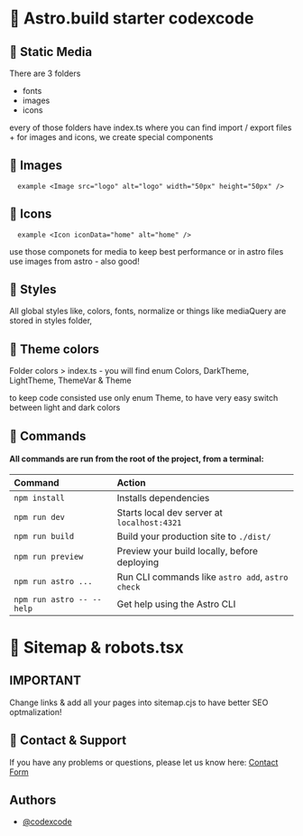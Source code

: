 # 🚀 Astro.build starter codexcode

## 🚀 Static Media

There are 3 folders

-   fonts
-   images
-   icons

every of those folders have index.ts where you can find import / export files + for images and icons, we create special components

## 🚀 Images

```http
  example <Image src="logo" alt="logo" width="50px" height="50px" />
```

## 🚀 Icons

```http
  example <Icon iconData="home" alt="home" />
```

use those componets for media to keep best performance or in astro files use images from astro - also good!

## 🚀 Styles

All global styles like, colors, fonts, normalize or things like mediaQuery are stored in styles folder,

## 🚀 Theme colors

Folder colors > index.ts - you will find enum Colors, DarkTheme, LightTheme, ThemeVar & Theme

to keep code consisted use only enum Theme, to have very easy switch between light and dark colors

## 🧞 Commands

#### All commands are run from the root of the project, from a terminal:

| Command                   | Action                                           |
| :------------------------ | :----------------------------------------------- |
| `npm install`             | Installs dependencies                            |
| `npm run dev`             | Starts local dev server at `localhost:4321`      |
| `npm run build`           | Build your production site to `./dist/`          |
| `npm run preview`         | Preview your build locally, before deploying     |
| `npm run astro ...`       | Run CLI commands like `astro add`, `astro check` |
| `npm run astro -- --help` | Get help using the Astro CLI                     |

# 🚀 Sitemap & robots.tsx

## IMPORTANT

Change links & add all your pages into sitemap.cjs to have better SEO optmalization!

## 🧞 Contact & Support

If you have any problems or questions, please let us know here: [Contact Form](https://www.codexcode.store/pages/contact)

## Authors

-   [@codexcode](https://www.codexcode.pl/)
